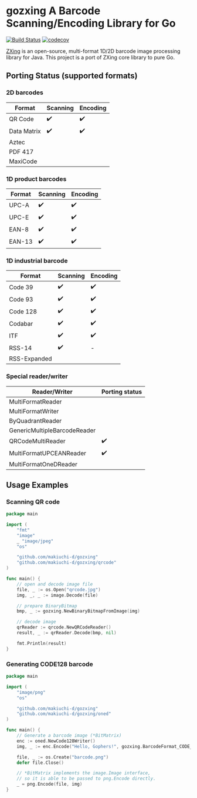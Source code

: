 # gozxing A Barcode Scanning/Encoding Library for Go

[![Build Status](https://github.com/makiuchi-d/gozxing/actions/workflows/main.yml/badge.svg)](https://github.com/makiuchi-d/gozxing/actions/workflows/main.yml)
[![codecov](https://codecov.io/gh/makiuchi-d/gozxing/branch/master/graph/badge.svg)](https://codecov.io/gh/makiuchi-d/gozxing)

[ZXing](https://github.com/zxing/zxing) is an open-source, multi-format 1D/2D barcode image processing library for Java.
This project is a port of ZXing core library to pure Go.

## Porting Status (supported formats)

### 2D barcodes

| Format      | Scanning           | Encoding           |
|-------------|--------------------|--------------------|
| QR Code     | :heavy_check_mark: | :heavy_check_mark: |
| Data Matrix | :heavy_check_mark: | :heavy_check_mark: |
| Aztec       |                    |                    |
| PDF 417     |                    |                    |
| MaxiCode    |                    |                    |


### 1D product barcodes

| Format      | Scanning           | Encoding           |
|-------------|--------------------|--------------------|
| UPC-A       | :heavy_check_mark: | :heavy_check_mark: |
| UPC-E       | :heavy_check_mark: | :heavy_check_mark: |
| EAN-8       | :heavy_check_mark: | :heavy_check_mark: |
| EAN-13      | :heavy_check_mark: | :heavy_check_mark: |

### 1D industrial barcode

| Format       | Scanning           | Encoding           |
|--------------|--------------------|--------------------|
| Code 39      | :heavy_check_mark: | :heavy_check_mark: |
| Code 93      | :heavy_check_mark: | :heavy_check_mark: |
| Code 128     | :heavy_check_mark: | :heavy_check_mark: |
| Codabar      | :heavy_check_mark: | :heavy_check_mark: |
| ITF          | :heavy_check_mark: | :heavy_check_mark: |
| RSS-14       | :heavy_check_mark: | -                  |
| RSS-Expanded |                    |                    |

### Special reader/writer

| Reader/Writer                | Porting status     |
|------------------------------|--------------------|
| MultiFormatReader            |                    |
| MultiFormatWriter            |                    |
| ByQuadrantReader             |                    |
| GenericMultipleBarcodeReader |                    |
| QRCodeMultiReader            | :heavy_check_mark: |
| MultiFormatUPCEANReader      | :heavy_check_mark: |
| MultiFormatOneDReader        |                    |

## Usage Examples

### Scanning QR code

```Go
package main

import (
	"fmt"
	"image"
	_ "image/jpeg"
	"os"

	"github.com/makiuchi-d/gozxing"
	"github.com/makiuchi-d/gozxing/qrcode"
)

func main() {
	// open and decode image file
	file, _ := os.Open("qrcode.jpg")
	img, _, _ := image.Decode(file)

	// prepare BinaryBitmap
	bmp, _ := gozxing.NewBinaryBitmapFromImage(img)

	// decode image
	qrReader := qrcode.NewQRCodeReader()
	result, _ := qrReader.Decode(bmp, nil)

	fmt.Println(result)
}
```

### Generating CODE128 barcode

```Go
package main

import (
	"image/png"
	"os"

	"github.com/makiuchi-d/gozxing"
	"github.com/makiuchi-d/gozxing/oned"
)

func main() {
	// Generate a barcode image (*BitMatrix)
	enc := oned.NewCode128Writer()
	img, _ := enc.Encode("Hello, Gophers!", gozxing.BarcodeFormat_CODE_128, 250, 50, nil)

	file, _ := os.Create("barcode.png")
	defer file.Close()

	// *BitMatrix implements the image.Image interface,
	// so it is able to be passed to png.Encode directly.
	_ = png.Encode(file, img)
}
```

